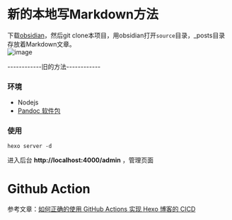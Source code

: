# 新的本地写Markdown方法
下载[obsidian](https://obsidian.md/download)，然后git clone本项目，用obsidian打开`source`目录，_posts目录存放着Markdown文章。  
![image](https://github.com/pigLoveRabbit520/blog-hexo/assets/16663435/78198b2d-0d68-441b-9bf8-1664e59160c5)



------------旧的方法------------
### 环境
* Nodejs
* [Pandoc 软件包](https://pandoc.org/installing.html)

### 使用
```
hexo server -d
```
进入后台 **http://localhost:4000/admin** ，管理页面


# Github Action
参考文章：[如何正确的使用 GitHub Actions 实现 Hexo 博客的 CICD](https://hdj.me/github-actions-hexo-cicd/)
